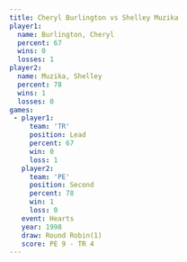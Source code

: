 ```yaml
---
title: Cheryl Burlington vs Shelley Muzika
player1:                  
  name: Burlington, Cheryl
  percent: 67             
  wins: 0                 
  losses: 1               
player2:                  
  name: Muzika, Shelley   
  percent: 78             
  wins: 1                 
  losses: 0               
games:
 - player1:        
     team: 'TR'    
     position: Lead
     percent: 67   
     win: 0        
     loss: 1       
   player2:          
     team: 'PE'      
     position: Second
     percent: 78     
     win: 1          
     loss: 0         
   event: Hearts       
   year: 1998          
   draw: Round Robin(1)
   score: PE 9 - TR 4  
---
```

